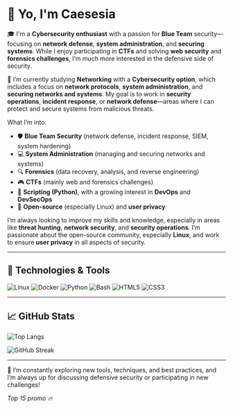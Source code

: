# 👋 Yo, I'm Caesesia

🎓 I'm a **Cybersecurity enthusiast** with a passion for **Blue Team** security—focusing on **network defense**, **system administration**, and **securing systems**. While I enjoy participating in **CTFs** and solving **web security** and **forensics challenges**, I’m much more interested in the defensive side of security.

🐧 I’m currently studying **Networking** with a **Cybersecurity option**, which includes a focus on **network protocols**, **system administration**, and **securing networks and systems**. My goal is to work in **security operations**, **incident response**, or **network defense**—areas where I can protect and secure systems from malicious threats.

What I’m into:
- 🛡️ **Blue Team Security** (network defense, incident response, SIEM, system hardening)
- 💻 **System Administration** (managing and securing networks and systems)
- 🔍 **Forensics** (data recovery, analysis, and reverse engineering)
- 🎮 **CTFs** (mainly web and forensics challenges)
- 🐍 **Scripting (Python)**, with a growing interest in **DevOps** and **DevSecOps**
- 🐧 **Open-source** (especially Linux) and **user privacy**

I’m always looking to improve my skills and knowledge, especially in areas like **threat hunting**, **network security**, and **security operations**. I’m passionate about the open-source community, especially **Linux**, and work to ensure **user privacy** in all aspects of security.

---

## 🔧 Technologies & Tools
![Linux](https://img.shields.io/badge/Linux-FCC624?style=for-the-badge&logo=linux&logoColor=black)
![Docker](https://img.shields.io/badge/Docker-2496ED?style=for-the-badge&logo=docker&logoColor=white)
![Python](https://img.shields.io/badge/Python-3670A0?style=for-the-badge&logo=python&logoColor=white)
![Bash](https://img.shields.io/badge/Bash-4EAA25?style=for-the-badge&logo=gnubash&logoColor=white)
![HTML5](https://img.shields.io/badge/HTML5-E34F26?style=for-the-badge&logo=html5&logoColor=white)
![CSS3](https://img.shields.io/badge/CSS3-1572B6?style=for-the-badge&logo=css3&logoColor=white)

---

## 📈 GitHub Stats
 ![Top Langs](https://github-readme-stats.vercel.app/api/top-langs/?username=caesesia&layout=compact&theme=radical)

 ![GitHub Streak](https://streak-stats.demolab.com?user=caesesia&theme=radical)



---
<!--
## 📫 If you’re into **defensive security**, **network administration**, **DevOps**, **open-source**, or **privacy**, feel free to connect :
- ✉️ Email: `R E D A C T E D`
- 🌐 Portfolio (in build): `R E D A C T E D`

I’d love to learn from others and share knowledge!

---
-->

🌱 I’m constantly exploring new tools, techniques, and best practices, and I’m always up for discussing defensive security or participating in new challenges!

*Top 15 promo 🔥*
